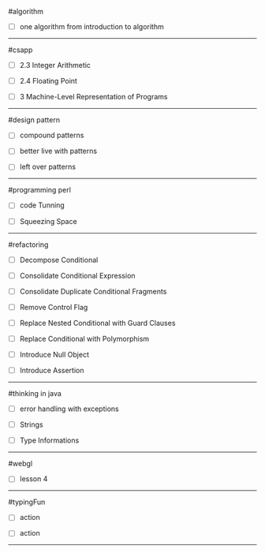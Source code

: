 #algorithm
* [ ] one algorithm from introduction to algorithm


---
#csapp
* [ ] 2.3 Integer Arithmetic
* [ ] 2.4 Floating Point
* [ ] 3   Machine-Level Representation of Programs


---
#design pattern
* [ ] compound patterns
* [ ] better live with patterns
* [ ] left over patterns


---
#programming perl
* [ ] code Tunning
* [ ] Squeezing Space


---
#refactoring
* [ ] Decompose Conditional
* [ ] Consolidate Conditional Expression
* [ ] Consolidate Duplicate Conditional Fragments
* [ ] Remove Control Flag
* [ ] Replace Nested Conditional with Guard Clauses
* [ ] Replace Conditional with Polymorphism
* [ ] Introduce Null Object
* [ ] Introduce Assertion


---
#thinking in java
* [ ] error handling with exceptions
* [ ] Strings
* [ ] Type Informations


---
#webgl
* [ ] lesson 4


---
#typingFun
* [ ] action
* [ ] action 


---
